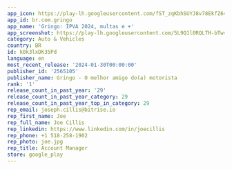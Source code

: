 ```yaml
---
app_icon: https://play-lh.googleusercontent.com/fST_zqKbhSUYJ8v78EkfZ64eDspXs5g_schtLKnK3fBKr8vE3NngKUovGzf9CU9O
app_id: br.com.gringo
app_name: 'Gringo: IPVA 2024, multas e +'
app_screenshot: https://play-lh.googleusercontent.com/5L9Q1l0RQLTH-bTwsBRteBGhoHsKaqQVPW1GytPlhbSk_qNkDpHWsSGyoeGLhY7lkp0
category: Auto & Vehicles
country: BR
id: k0k3lxDK35Pd
language: en
most_recent_release: '2024-01-30T00:00:00'
publisher_id: '2565105'
publisher_name: Gringo - O melhor amigo do(a) motorista
rank: '1'
release_count_in_past_year: '29'
release_count_in_past_year_category: 29
release_count_in_past_year_top_in_category: 29
rep_email: joseph.cillis@bitrise.io
rep_first_name: Joe
rep_full_name: Joe Cillis
rep_linkedin: https://www.linkedin.com/in/joecillis
rep_phone: +1 518-258-1902
rep_photo: joe.jpg
rep_title: Account Manager
store: google_play
---
```

